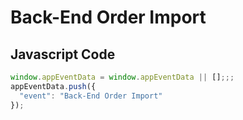 # Back-End Order Import

### 

## Javascript Code
```js
window.appEventData = window.appEventData || [];;;
appEventData.push({
  "event": "Back-End Order Import"
});
```








